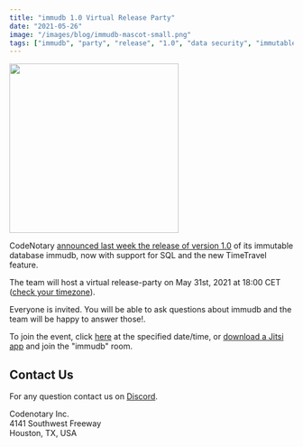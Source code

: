 ```yaml
---
title: "immudb 1.0 Virtual Release Party"
date: "2021-05-26"
image: "/images/blog/immudb-mascot-small.png"
tags: ["immudb", "party", "release", "1.0", "data security", "immutable"]
---
```


<img src="/images/blog/immudb-mascot-small.png" width="300"/>

CodeNotary [announced last week the release of version 1.0](https://www.codenotary.com/blog/immudb-release-1-0) of its immutable database immudb, now with support for SQL and the new TimeTravel feature.

The team will host a virtual release-party on May 31st, 2021 at 18:00 CET ([check your timezone](https://dateful.com/eventlink/3140190706)).

Everyone is invited. You will be able to ask questions about immudb and the team will be happy to answer those!.

To join the event, click [here](https://meet.jit.si/immudb) at the specified date/time, or [download a Jitsi app](https://jitsi.org/downloads/) and join the "immudb" room.

## Contact Us

For any question contact us on [Discord](https://discord.com/invite/ThSJxNEHhZ).

Codenotary Inc.<br>
4141 Southwest Freeway<br>
Houston, TX, USA<br>

